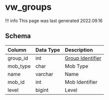 # vw_groups

!!! info
	This page was last generated 2022.09.16

## Schema

| Column | Data Type | Description |
| :--- | :--- | :--- |
| group_id | int | [Group Identifier](../../schema/groups/group_id.md) |
| mob_type | char | Mob Type |
| name | varchar | Name |
| mob_id | int | Mob Identifier |
| level | bigint | Level |

